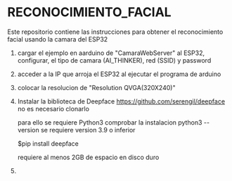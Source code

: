 # RECONOCIMIENTO_FACIAL
Este repositorio contiene las instrucciones para obtener el reconocimiento facial usando la camara del ESP32


1. cargar el ejemplo en aarduino de "CamaraWebServer" al ESP32, configurar, el tipo de camara (AI_THINKER), red (SSID) y password
2. acceder a la IP que arroja el ESP32 al ejecutar el programa de arduino
3. colocar la resolucion de  "Resolution QVGA(320X240)"
4. Instalar la biblioteca de Deepface
    https://github.com/serengil/deepface   no es necesario clonarlo
    
    para ello se requiere Python3
    comprobar la instalacion
         python3 --version
         se requiere version 3.9 o inferior
     
    $pip install deepface   
    
    requiere al menos 2GB de espacio en disco duro
5. 
